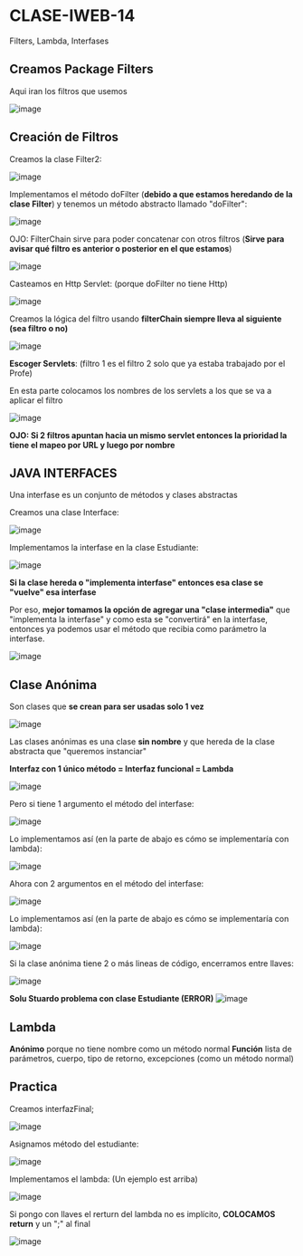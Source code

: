 # CLASE-IWEB-14
Filters, Lambda, Interfases

## Creamos Package Filters
Aqui iran los filtros que usemos

![image](https://github.com/SergioABS0813/CLASE-IWEB-14/assets/134556600/37156756-74fa-497d-a614-0fc6dd2d59a5)

## Creación de Filtros

Creamos la clase Filter2:

![image](https://github.com/SergioABS0813/CLASE-IWEB-14/assets/134556600/7bc3b474-2349-443d-8e29-7f3ee09a887d)

Implementamos el método doFilter (**debido a que estamos heredando de la clase Filter**) y tenemos un método abstracto llamado "doFilter":

![image](https://github.com/SergioABS0813/CLASE-IWEB-14/assets/134556600/9e79ac10-7ae2-4865-a101-b479448d6f3f)

OJO: FilterChain sirve para poder concatenar con otros filtros (**Sirve para avisar qué filtro es anterior o posterior en el que estamos**)

![image](https://github.com/SergioABS0813/CLASE-IWEB-14/assets/134556600/56b650d6-d16e-47d6-a538-8d44ab701c02)

Casteamos en Http Servlet: (porque doFilter no tiene Http)

![image](https://github.com/SergioABS0813/CLASE-IWEB-14/assets/134556600/98492cfc-a5d6-4d08-a1fa-2ff939050c24)

Creamos la lógica del filtro usando **filterChain siempre lleva al siguiente (sea filtro o no)**

![image](https://github.com/SergioABS0813/CLASE-IWEB-14/assets/134556600/0302610a-b7d1-454f-b99c-76261082733f)

**Escoger Servlets**: (filtro 1 es el filtro 2 solo que ya estaba trabajado por el Profe)

En esta parte colocamos los nombres de los servlets a los que se va a aplicar el filtro

![image](https://github.com/SergioABS0813/CLASE-IWEB-14/assets/134556600/309a2b49-f0bd-4042-a369-1439d7c17a4c)

**OJO: Si 2 filtros apuntan hacia un mismo servlet entonces la prioridad la tiene el mapeo por URL y luego por nombre**

## JAVA INTERFACES
Una interfase es un conjunto de métodos y clases abstractas

Creamos una clase Interface:

![image](https://github.com/SergioABS0813/CLASE-IWEB-14/assets/134556600/b9c98c62-b20b-4472-9ed8-a7d2bc333145)

Implementamos la interfase en la clase Estudiante:

![image](https://github.com/SergioABS0813/CLASE-IWEB-14/assets/134556600/74ce0ee6-3591-4b4d-97b3-0ab27e1847a0)

**Si la clase hereda o "implementa interfase" entonces esa clase se "vuelve" esa interfase**

Por eso, **mejor tomamos la opción de agregar una "clase intermedia"** que "implementa la interfase" y como esta se "convertirá" en la interfase, entonces ya podemos usar el método que recibia como parámetro la interfase.

![image](https://github.com/SergioABS0813/CLASE-IWEB-14/assets/134556600/6ff0fb88-a761-41ea-951f-204d7cfe966c)


## Clase Anónima
Son clases que **se crean para ser usadas solo 1 vez**

![image](https://github.com/SergioABS0813/CLASE-IWEB-14/assets/134556600/6e2105d4-a2cc-4250-a231-583d5f47e38a)

Las clases anónimas es una clase **sin nombre** y que hereda de la clase abstracta que "queremos instanciar"

**Interfaz con 1 único método = Interfaz funcional = Lambda**

![image](https://github.com/SergioABS0813/CLASE-IWEB-14/assets/134556600/337bdb1f-b329-495a-8370-1b592389c017)

Pero si tiene 1 argumento el método del interfase:

![image](https://github.com/SergioABS0813/CLASE-IWEB-14/assets/134556600/32cb5abd-d458-4b88-8968-e3cb54ae9647)

Lo implementamos así (en la parte de abajo es cómo se implementaría con lambda):

![image](https://github.com/SergioABS0813/CLASE-IWEB-14/assets/134556600/93a4e26d-c55b-4230-9cf0-2a3ab5ddf04e)

Ahora con 2 argumentos en el método del interfase:

![image](https://github.com/SergioABS0813/CLASE-IWEB-14/assets/134556600/3f2eaf16-3a9b-488c-8854-ce3104ccbb25)

Lo implementamos así (en la parte de abajo es cómo se implementaría con lambda):

![image](https://github.com/SergioABS0813/CLASE-IWEB-14/assets/134556600/bcd8a77f-2b6e-4acd-b345-c8e58e7d563c)

Si la clase anónima tiene 2 o más lineas de código, encerramos entre llaves:

![image](https://github.com/SergioABS0813/CLASE-IWEB-14/assets/134556600/846bf20a-12fe-4952-91ee-66430210cf36)

**Solu Stuardo problema con clase Estudiante (ERROR)**
![image](https://github.com/SergioABS0813/CLASE-IWEB-14/assets/134556600/97f23dbf-af3b-459a-a6c5-ef902d9a66cb)

## Lambda
**Anónimo** porque no tiene nombre como un método normal
**Función** lista de parámetros, cuerpo, tipo de retorno, excepciones (como un método normal)


## Practica

Creamos interfazFinal;

![image](https://github.com/SergioABS0813/CLASE-IWEB-14/assets/134556600/bf9f3c1b-da6b-493b-b6fc-2e87ab4476c8)

Asignamos método del estudiante:

![image](https://github.com/SergioABS0813/CLASE-IWEB-14/assets/134556600/31a033df-2111-47ab-a904-03592a0bee00)

Implementamos el lambda: (Un ejemplo est arriba)

![image](https://github.com/SergioABS0813/CLASE-IWEB-14/assets/134556600/14e01ff4-dd7a-4f04-a010-ea0d7d53ed39)

Si pongo con llaves el rerturn del lambda no es implícito, **COLOCAMOS return** y un ";" al final

![image](https://github.com/SergioABS0813/CLASE-IWEB-14/assets/134556600/164b5fb1-23e9-4cae-91bb-d6ee9b28b7bf)




